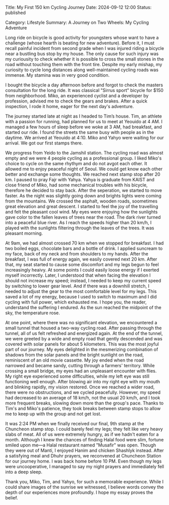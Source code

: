 Title: My First 150 km Cycling Journey
Date: 2024-09-12 12:00
Status: published
<!-- Modified: 2000-00-00 00:00 -->
Category: Lifestyle
Summary: A Journey on Two Wheels: My Cycling Adventure

Long ride on bicycle is good activity for youngsters whose want to have a challenge (whose hearth is beating for new adventure). Before it, I must recall painful incident from second grade when I was injured riding a bicycle near a bustling bus stop by my house. The only cause for such injury was my curiousity to check whether it is possible to cross the small stones in the road without touching them with the front tire.  Despite my early mishap, my curiosity to cycle long distances along well-maintained cycling roads was immense. My stamina was in very good condition.

I bought the bicycle a day afternoon before and forgot to check the masters consultation for the long ride. It was classical "Sirrus sport" bicycle for $150 from neighborhood. Miko, an experienced cyclist and a developer by profession, advised me to check the gears and brakes. After a quick inspection, I rode it home, eager for the next day's adventure.

The journey started late at night as I headed to Tim’s house. Tim, an athlete with a passion for running, had planned for us to meet at Yeouido at 4 AM. I managed a few hours of sleep before we woke at 3 AM, had breakfast, and started our ride. I found the streets the same busy with people as in the daytime. We arrived at Yeouido at 4:10. Miko and Yahyo were waiting for our arrival. We got our first stamps there.

We progress from Yeido to the Jamshil station. The cycling road was almost empty and we were 4 people cycling as a professional group. I liked Miko's choice to cycle on the same rhythym and do not avgot each other. It allowed me to enjoy peaceful night of Seoul. We could get know each other better and exchange some thoughts. We reached next stamp stop after 20 km. I paused to pray Fajr with Yahya. Yahya is graduate from KAIST and close friend of Miko, had some mechanical troubles with his bicycle, therefore he decided to stay back. After the seperation, we started to move faster. As the night was slightly going down and brights lights were coming from the mountains. We crossed the asphalt, wooden roads, soometimes great elevation and great descent. I started to feel the joy of the travelling and felt the pleasant cool wind. My eyes were enjoying how the sunlights gave color to the fallen leaves of trees near the road. The dark river turned into a peaceful blue river. As I reach the speeds higher than 20 km/h, I played with the sunlights filtering through the leaves of the trees. It was pleasant morning.

At 9am, we had almost crossed 70 km when we stopped for breakfast. I had two boiled eggs, chocolate bars and a bottle of drink. I applied suncream to my face, back of my neck and from shoulders to my hands. After the breakfast, I was full of energy again, we easily covered next 20 km. After that, my seat started to cause some discomfort and my legs begun to feel increasingly heaivy. At some points I could easily loose energy if I exerted myself incorrectly. Later, I understood that when facing the elevation I should not increase my speed; instead, I needed to keep my current speed by switching to lower gear level. And if there was a downhill stretch, I needed to adjust the gear to the most comfortable level for my legs. This saved a lot of my energy, because I used to switch to maximum and I did cycling with full power, which exhausted me. I hope you, the reader, understand the suffering I endured. As the sun reached the midpoint of the sky, the temperature rose. 

At one point, where there was no significant elevation, we encountered a small tunnel that housed a two-way cycling road. After passing through the tunnel, all of us felt refreshed and energized again. At the end of the tunnel, we were greeted by a wide and empty road that gently descended and was covered with solar panels for about 5 kilometers. This was the most joyful part of our journey. My eyes delighted in the mesmerizing combination of shadows from the solar panels and the bright sunlight on the road, reminiscent of an old movie cassette. My joy ended when the road narrowed and became sandy, cutting through a farmers' territory. While crossing a small bridge, my eyes had an unpleasant encounter with flies. My right eye experienced some difficulties, while my left eye was still functioning well enough. After blowing air into my right eye with my mouth and blinking rapidly, my vision restored. Once we reached a wider road, there were no obstructions, and we cycled peacefully. However, my speed had decreased to an average of 18 km/h, not the usual 20 km/h, and I took more frequent breaks, slowing down more than the group's pace. Thanks to Tim's and Miko's patience, they took breaks between stamp stops to allow me to keep up with the group and not get lost.

It was 2:24 PM when we finally received our final, 9th stamp at the Chuncheon stamp stop. I could barely feel my legs; they felt like very heavy slabs of meat. All of us were extremely hungry, as if we hadn't eaten for a month. Although I knew the chances of finding Halal food were slim, fortune smiled upon me—a Halal restaurant named "Musafir" was open. Though they were out of Manti, I enjoyed Hanim and chicken Shashlyk instead. After a satisfying meal and Dhuhr prayers, we reconvened at Chuncheon Station for our journey home. I was back home before 10 PM. Even though my legs were uncooperative, I managed to say my night prayers and immediately fell into a deep sleep.

Thank you, Miko, Tim, and Yahyo, for such a memorable experience. While I could share images of the sunrise we witnessed, I believe words convey the depth of our experiences more profoundly. I hope my essay proves the belief.
